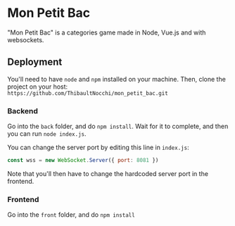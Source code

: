 # Mon Petit Bac

"Mon Petit Bac" is a categories game made in Node, Vue.js and with websockets.

## Deployment

You'll need to have `node` and `npm` installed on your machine. Then, clone the project on your host: `https://github.com/ThibaultNocchi/mon_petit_bac.git`

### Backend
Go into the `back` folder, and do `npm install`. Wait for it to complete, and then you can run `node index.js`.

You can change the server port by editing this line in `index.js`:
```javascript
const wss = new WebSocket.Server({ port: 8081 })
```
Note that you'll then have to change the hardcoded server port in the frontend.

### Frontend
Go into the `front` folder, and do `npm install`
